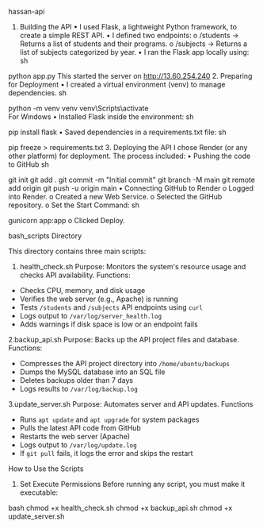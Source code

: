 hassan-api
1. Building the API
•	I used Flask, a lightweight Python framework, to create a simple REST API.
•	I defined two endpoints:
o	/students → Returns a list of students and their programs.
o	/subjects → Returns a list of subjects categorized by year.
•	I ran the Flask app locally using:
sh

python app.py
This started the server on http://13.60.254.240
2. Preparing for Deployment
•	I created a virtual environment (venv) to manage dependencies.
sh

python -m venv venv
venv\Scripts\activate  
For Windows
•	Installed Flask inside the environment:
sh

pip install flask
•	Saved dependencies in a requirements.txt file:
sh

pip freeze > requirements.txt
3. Deploying the API
I chose Render (or any other platform) for deployment. The process included:
•	Pushing the code to GitHub
sh

git init
git add .
git commit -m "Initial commit"
git branch -M main
git remote add origin <ir-github-repo-url>
git push -u origin main
•	Connecting GitHub to Render
o	Logged into Render.
o	Created a new Web Service.
o	Selected the GitHub repository.
o	Set the Start Command:
sh

gunicorn app:app
o	Clicked Deploy.

bash_scripts Directory

This directory contains three main scripts:

 1. health_check.sh
 Purpose: Monitors the system's resource usage and checks API availability.
 Functions:
  - Checks CPU, memory, and disk usage
  - Verifies the web server (e.g., Apache) is running
  - Tests `/students` and `/subjects` API endpoints using `curl`
  - Logs output to `/var/log/server_health.log`
  - Adds warnings if disk space is low or an endpoint fails

  2.backup_api.sh
   Purpose: Backs up the API project files and database.
   Functions:
  - Compresses the API project directory into `/home/ubuntu/backups`
  - Dumps the MySQL database into an SQL file
  - Deletes backups older than 7 days
  - Logs results to `/var/log/backup.log`

3.update_server.sh
Purpose: Automates server and API updates.
Functions
  - Runs `apt update` and `apt upgrade` for system packages
  - Pulls the latest API code from GitHub
  - Restarts the web server (Apache)
  - Logs output to `/var/log/update.log`
  - If `git pull` fails, it logs the error and skips the restart

 How to Use the Scripts
 1. Set Execute Permissions
Before running any script, you must make it executable:

bash
chmod +x health_check.sh
chmod +x backup_api.sh
chmod +x update_server.sh
